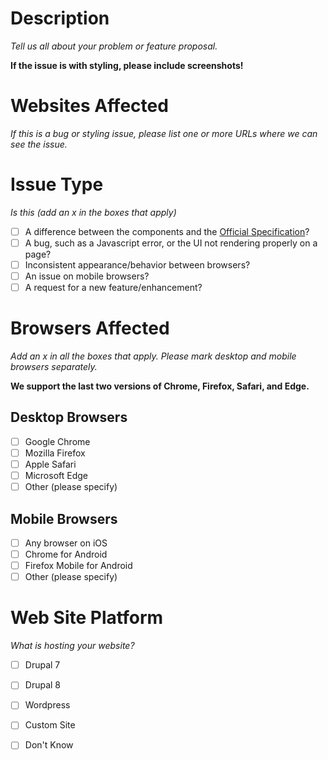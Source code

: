 # Description

*Tell us all about your problem or feature proposal.*

**If the issue is with styling, please include screenshots!**



# Websites Affected

*If this is a bug or styling issue, please list one or more URLs where
we can see the issue.*

# Issue Type

*Is this (add an x in the boxes that apply)*

- [ ] A difference between the components and the [Official Specification](https://brand.byu.edu)?
- [ ] A bug, such as a Javascript error, or the UI not rendering properly
    on a page?
- [ ] Inconsistent appearance/behavior between browsers?
- [ ] An issue on mobile browsers?
- [ ] A request for a new feature/enhancement?

# Browsers Affected

*Add an x in all the boxes that apply. Please mark desktop and mobile
browsers separately.*

**We support the last two versions of Chrome, Firefox, Safari, and Edge.**

## Desktop Browsers

- [ ] Google Chrome
- [ ] Mozilla Firefox
- [ ] Apple Safari
- [ ] Microsoft Edge
- [ ] Other (please specify)

## Mobile Browsers

- [ ] Any browser on iOS
- [ ] Chrome for Android
- [ ] Firefox Mobile for Android
- [ ] Other (please specify)

# Web Site Platform

*What is hosting your website?*

- [ ] Drupal 7
- [ ] Drupal 8
- [ ] Wordpress
- [ ] Custom Site
- [ ] Don't Know


